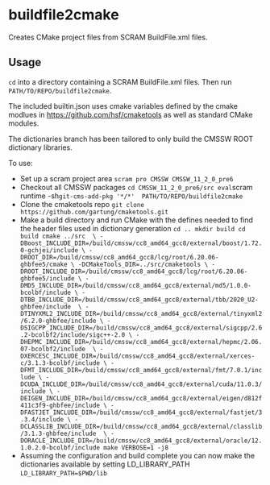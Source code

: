 # buildfile2cmake

Creates CMake project files from SCRAM BuildFile.xml files.

## Usage

`cd` into a directory containing a SCRAM BuildFile.xml files.
Then run `PATH/TO/REPO/buildfile2cmake`.

The included builtin.json uses cmake variables defined by the cmake modlues in https://github.com/hsf/cmaketools as well as standard CMake modules.

The dictionaries branch has been tailored to only build the CMSSW ROOT dictionary libraries.

To use:

- Set up a scram project area
`
scram pro CMSSW CMSSW_11_2_0_pre6
`
- Checkout all CMSSW packages
`
cd CMSSW_11_2_0_pre6/src
eval `scram runtime -sh`
git-cms-add-pkg '*/*' 
PATH/TO/REPO/buildfile2cmake
`
- Clone the cmaketools repo
`
git clone https://github.com/gartung/cmaketools.git
`
- Make a build directory and run CMake with the defines needed to find the header files used in dictionary generation
`
cd ..
mkdir build
cd build
cmake ../src  \
-DBoost_INCLUDE_DIR=/build/cmssw/cc8_amd64_gcc8/external/boost/1.72.0-gchjei/include \
-DROOT_DIR=/build/cmssw/cc8_amd64_gcc8/lcg/root/6.20.06-ghbfee5/cmake \
-DCMakeTools_DIR=../src/cmaketools \
-DROOT_INCLUDE_DIR=/build/cmssw/cc8_amd64_gcc8/lcg/root/6.20.06-ghbfee5/include \
-DMD5_INCLUDE_DIR=/build/cmssw/cc8_amd64_gcc8/external/md5/1.0.0-bcolbf/include \
-DTBB_INCLUDE_DIR=/build/cmssw/cc8_amd64_gcc8/external/tbb/2020_U2-ghbfee/include  \
-DTINYXML2_INCLUDE_DIR=/build/cmssw/cc8_amd64_gcc8/external/tinyxml2/6.2.0-ghbfee/include \
-DSIGCPP_INCLUDE_DIR=/build/cmssw/cc8_amd64_gcc8/external/sigcpp/2.6.2-bcolbf2/include/sigc++-2.0 \
-DHEPMC_INCLUDE_DIR=/build/cmssw/cc8_amd64_gcc8/external/hepmc/2.06.07-bcolbf2/include  \
-DXERCESC_INCLUDE_DIR=/build/cmssw/cc8_amd64_gcc8/external/xerces-c/3.1.3-bcolbf/include \
-DFMT_INCLUDE_DIR=/build/cmssw/cc8_amd64_gcc8/external/fmt/7.0.1/include \
-DCUDA_INCLUDE_DIR=/build/cmssw/cc8_amd64_gcc8/external/cuda/11.0.3/include \
-DEIGEN_INCLUDE_DIR=/build/cmssw/cc8_amd64_gcc8/external/eigen/d812f411c3f9-ghbfee/include \
-DFASTJET_INCLUDE_DIR=/build/cmssw/cc8_amd64_gcc8/external/fastjet/3.3.4/include \
-DCLASSLIB_INCLUDE_DIR=/build/cmssw/cc8_amd64_gcc8/external/classlib/3.1.3-ghbfee/include  \
-DORACLE_INCLUDE_DIR=/build/cmssw/cc8_amd64_gcc8/external/oracle/12.1.0.2.0-bcolbf/include
make VERBOSE=1 -j8
`
- Assuming the configuration and build complete you can now make the dictionaries available by setting LD_LIBRARY_PATH
`
LD_LIBRARY_PATH=$PWD/lib
`
